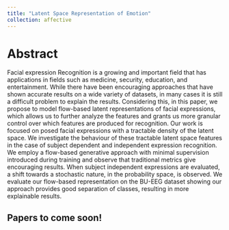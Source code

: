 ```yaml
---
title: "Latent Space Representation of Emotion"
collection: affective
---
```


# Abstract
Facial expression Recognition is a growing and important field that has applications in fields such as medicine, security, education, and entertainment. While there have been encouraging approaches that have shown accurate results on a wide variety of datasets, in many cases it is still a difficult problem to explain the results. Considering this, in this paper, we propose to model flow-based latent representations of facial expressions, which allows us to further analyze the features and grants us more granular control over which features are produced for recognition. Our work is focused on posed facial expressions with a tractable density of the latent space. We investigate the behaviour of these tractable latent space features in the case of subject dependent and independent expression recognition. We employ a flow-based generative approach with minimal supervision introduced during training and observe that traditional metrics give encouraging results. When subject independent expressions are evaluated, a shift towards a stochastic nature, in the probability space, is observed. We evaluate our flow-based representation on the BU-EEG dataset showing our approach provides good separation of classes, resulting in more explainable results.

## Papers to come soon!